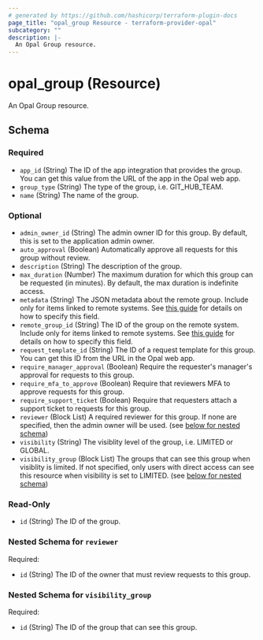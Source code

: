 ```yaml
---
# generated by https://github.com/hashicorp/terraform-plugin-docs
page_title: "opal_group Resource - terraform-provider-opal"
subcategory: ""
description: |-
  An Opal Group resource.
---
```


# opal_group (Resource)

An Opal Group resource.



<!-- schema generated by tfplugindocs -->
## Schema

### Required

- `app_id` (String) The ID of the app integration that provides the group. You can get this value from the URL of the app in the Opal web app.
- `group_type` (String) The type of the group, i.e. GIT_HUB_TEAM.
- `name` (String) The name of the group.

### Optional

- `admin_owner_id` (String) The admin owner ID for this group. By default, this is set to the application admin owner.
- `auto_approval` (Boolean) Automatically approve all requests for this group without review.
- `description` (String) The description of the group.
- `max_duration` (Number) The maximum duration for which this group can be requested (in minutes). By default, the max duration is indefinite access.
- `metadata` (String) The JSON metadata about the remote group. Include only for items linked to remote systems. See [this guide](https://docs.opal.dev/reference/how-opal) for details on how to specify this field.
- `remote_group_id` (String) The ID of the group on the remote system. Include only for items linked to remote systems. See [this guide](https://docs.opal.dev/reference/how-opal) for details on how to specify this field.
- `request_template_id` (String) The ID of a request template for this group. You can get this ID from the URL in the Opal web app.
- `require_manager_approval` (Boolean) Require the requester's manager's approval for requests to this group.
- `require_mfa_to_approve` (Boolean) Require that reviewers MFA to approve requests for this group.
- `require_support_ticket` (Boolean) Require that requesters attach a support ticket to requests for this group.
- `reviewer` (Block List) A required reviewer for this group. If none are specified, then the admin owner will be used. (see [below for nested schema](#nestedblock--reviewer))
- `visibility` (String) The visiblity level of the group, i.e. LIMITED or GLOBAL.
- `visibility_group` (Block List) The groups that can see this group when visiblity is limited. If not specified, only users with direct access can see this resource when visibility is set to LIMITED. (see [below for nested schema](#nestedblock--visibility_group))

### Read-Only

- `id` (String) The ID of the group.

<a id="nestedblock--reviewer"></a>
### Nested Schema for `reviewer`

Required:

- `id` (String) The ID of the owner that must review requests to this group.


<a id="nestedblock--visibility_group"></a>
### Nested Schema for `visibility_group`

Required:

- `id` (String) The ID of the group that can see this group.


